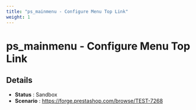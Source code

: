 ```yaml
---
title: "ps_mainmenu - Configure Menu Top Link"
weight: 1
---
```


# ps_mainmenu - Configure Menu Top Link
## Details
* **Status** : Sandbox
* **Scenario** : https://forge.prestashop.com/browse/TEST-7268

